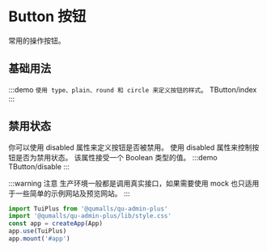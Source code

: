 # Button 按钮
常用的操作按钮。
## 基础用法

:::demo `使用 type、plain、round 和 circle 来定义按钮的样式`。
TButton/index
:::

## 禁用状态
你可以使用 disabled 属性来定义按钮是否被禁用。
使用 disabled 属性来控制按钮是否为禁用状态。 该属性接受一个 Boolean 类型的值。
:::demo
TButton/disable
:::

:::warning 注意
生产环境一般都是调用真实接口，如果需要使用 mock 也只适用于一些简单的示例网站及预览网站。
:::

``` js
import TuiPlus from '@qumalls/qu-admin-plus'
import '@qumalls/qu-admin-plus/lib/style.css'
const app = createApp(App)
app.use(TuiPlus)
app.mount('#app')
```
